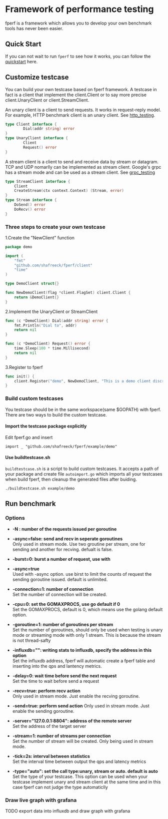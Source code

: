 # Framework of performance testing 

fperf is a framework which allows you to develop your own benchmark tools has never been easier.

## Quick Start
If you can not wait to run `fperf` to see how it works, you can follow the [quickstart](docs/quickstart.md)
 here.

## Customize testcase
You can build your own testcase based on fperf framework. A testcase in fact is a client that
implement the client.Client or to say more precise client.UnaryClient or client.StreamClient.

An unary client is a client to send requests. It works in request-reply model. For example,
HTTP benchmark client is an unary client. See [http_testing](client/http_testing_client.go).
```go
type Client interface {
        Dial(addr string) error
}
type UnaryClient interface {
        Client
        Request() error
}
```

A stream client is a client to send and receive data by stream or datagram. TCP and UDP nomarlly
can be implemented as stream client. Google's grpc has a stream mode and can be used as a stream
client. See [grpc_testing](client/grpc_testing_client.go)
```go
type StreamClient interface {
	Client
	CreateStream(ctx context.Context) (Stream, error)
}
type Stream interface {
	DoSend() error
	DoRecv() error
}
```

### Three steps to create your own testcase
1.Create the "NewClient" function

```go
package demo

import (
	"fmt"
	"github.com/shafreeck/fperf/client"
	"time"
)

type DemoClient struct{}

func NewDemoClient(flag *client.FlagSet) client.Client {
	return &DemoClient{}
}
```

2.Implement the UnaryClient or StreamClient
```go
func (c *DemoClient) Dial(addr string) error {
	fmt.Println("Dial to", addr)
	return nil
}

func (c *DemoClient) Request() error {
	time.Sleep(100 * time.Millisecond)
	return nil
}
```

3.Register to fperf
```go
func init() {
	client.Register("demo", NewDemoClient, "This is a demo client discription")
}
```

### Build custom testcases
You testcase should be in the same workspace(same $GOPATH) with fperf. There are two ways to build the custom testcase.  
#### Import the testcase package explicitly

Edit fperf.go and insert
```
import _ "github.com/shafreeck/fperf/example/demo"
```

#### Use buildtestcase.sh

`buildtestcase.sh` is a script to build custom testcases. It accepts a path of your package and
create file `autoimport.go` which imports all your testcases when build fperf, then cleanup the
generated files after buiding.

```shell
./buildtestcase.sh example/demo
```

## Run benchmark
### Options
* **-N : number of the requests issued per goroutine**
* **-async=false: send and recv in seperate goroutines**  
Only used in stream mode. Use two groutine per stream, one for sending and another for recving.
defualt is false.

* **-burst=0: burst a number of request, use with**

* **-async=true**  
Used with -async option. use birst to limit the counts of request the sending goroutine issued.
default is unlimited.

* **-connection=1: number of connection**  
Set the number of connection will be created.

* **-cpu=0: set the GOMAXPROCS, use go default if 0**  
Set the GOMAXPROCS, default is 0, which means use the golang default option.

* **-goroutine=1: number of goroutines per stream**  
Set the number of goroutines, should only be used when testing is unary mode or streaming mode
with only 1 stream. This is because the stream is not thread-safty

* **-influxdb="": writing stats to influxdb, specify the address in this option**  
Set the influxdb address, fperf will automatic create a fperf table and inserting 
into the qps and lantency metrics.

* **-delay=0: wait <delay> time before send the next request**  
Set the time to wait before send a request

* **-recv=true: perform recv action**  
Only used in stream mode. Just enable the recving goroutine.

* **-send=true: perform send action**
Only used in stream mode. Just enable the sending goroutine.

* **-server="127.0.0.1:8804": address of the remote server**  
Set the address of the target server

* **-stream=1: number of streams per connection**  
Set the number of stream will be created. Only being used in stream mode.

* **-tick=2s: interval between statistics**  
Set the interval time between output the qps and latency metrics

* **-type="auto": set the call type:unary, stream or auto. default is auto**  
Set the type of your testcase. This option can be used when your testcase implement
unary and stream client at the same time and in this case fperf can not judge the type
automaticlly

### Draw live graph with grafana

TODO export data into influxdb and draw graph with grafana

